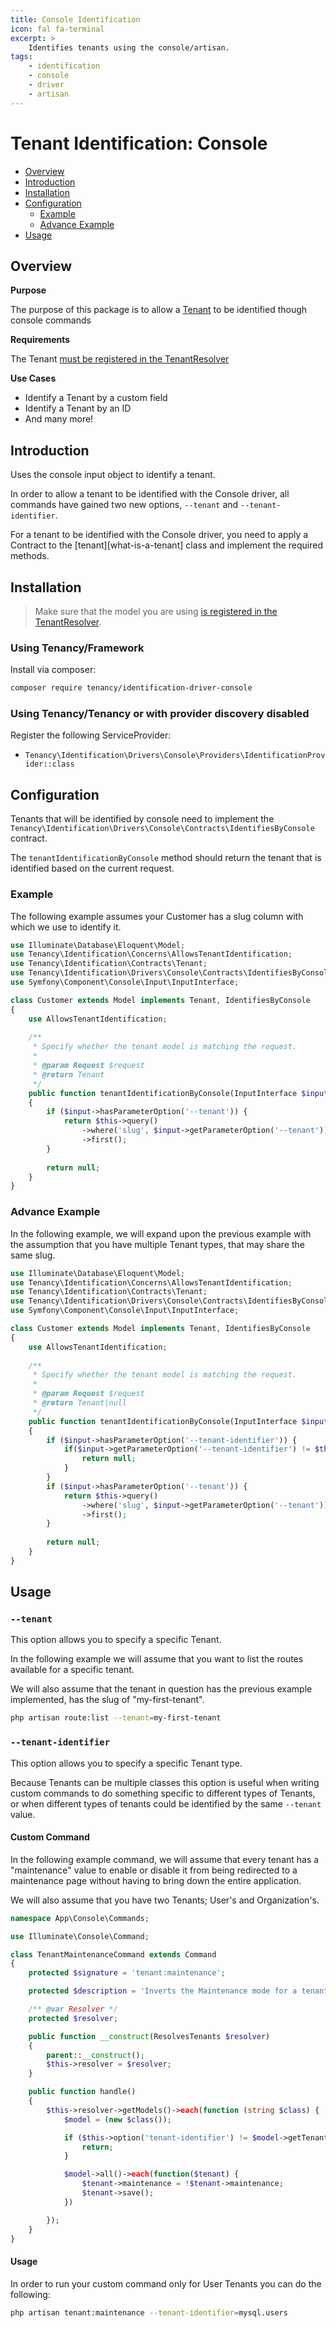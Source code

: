 ```yaml
---
title: Console Identification
icon: fal fa-terminal
excerpt: >
    Identifies tenants using the console/artisan.
tags:
    - identification
    - console
    - driver
    - artisan
---
```


# Tenant Identification: Console

- [Overview](#overview)
- [Introduction](#introduction)
- [Installation](#installation)
- [Configuration](#configuration)
  - [Example](#example)
  - [Advance Example](#advance-example)
- [Usage](#usage)

## Overview

**Purpose**

The purpose of this package is to allow a [Tenant](what-is-a-tenant) to be identified though console commands

**Requirements**

The Tenant [must be registered in the TenantResolver](identification-general)

**Use Cases**

- Identify a Tenant by a custom field
- Identify a Tenant by an ID
- And many more!

## Introduction

Uses the console input object to identify a tenant. 

In order to allow a tenant to be identified with the Console driver, all
commands have gained two new options, `--tenant` and `--tenant-identifier`.

For a tenant to be identified with the Console driver, you
need to apply a Contract to the [tenant][what-is-a-tenant] class and implement the required
methods.

## Installation

> Make sure that the model you are using [is registered in the TenantResolver](identification-general).

### Using Tenancy/Framework
Install via composer:
```bash
composer require tenancy/identification-driver-console
```

### Using Tenancy/Tenancy or with provider discovery disabled
Register the following ServiceProvider: 
  - `Tenancy\Identification\Drivers\Console\Providers\IdentificationProvider::class`

## Configuration

Tenants that will be identified by console need to implement the `Tenancy\Identification\Drivers\Console\Contracts\IdentifiesByConsole` contract.

The `tenantIdentificationByConsole` method should return the tenant that is identified based on the current request.

### Example

The following example assumes your Customer has a slug column with which we use to identify it.

```php
use Illuminate\Database\Eloquent\Model;
use Tenancy\Identification\Concerns\AllowsTenantIdentification;
use Tenancy\Identification\Contracts\Tenant;
use Tenancy\Identification\Drivers\Console\Contracts\IdentifiesByConsole;
use Symfony\Component\Console\Input\InputInterface;

class Customer extends Model implements Tenant, IdentifiesByConsole
{
    use AllowsTenantIdentification;
  
    /**
     * Specify whether the tenant model is matching the request.
     *
     * @param Request $request
     * @return Tenant
     */
    public function tenantIdentificationByConsole(InputInterface $input): ?Tenant
    {
        if ($input->hasParameterOption('--tenant')) {
            return $this->query()
                ->where('slug', $input->getParameterOption('--tenant'))
                ->first();
        }
        
        return null;
    }
}
```

### Advance Example

In the following example, we will expand upon the previous example with the assumption that you have multiple Tenant types, that may share the same slug.

```php
use Illuminate\Database\Eloquent\Model;
use Tenancy\Identification\Concerns\AllowsTenantIdentification;
use Tenancy\Identification\Contracts\Tenant;
use Tenancy\Identification\Drivers\Console\Contracts\IdentifiesByConsole;
use Symfony\Component\Console\Input\InputInterface;

class Customer extends Model implements Tenant, IdentifiesByConsole
{
    use AllowsTenantIdentification;
  
    /**
     * Specify whether the tenant model is matching the request.
     *
     * @param Request $request
     * @return Tenant|null
     */
    public function tenantIdentificationByConsole(InputInterface $input): ?Tenant
    {
        if ($input->hasParameterOption('--tenant-identifier')) {
            if($input->getParameterOption('--tenant-identifier') != $this->getTenantIdentifier()) {
                return null;
            }
        }
        if ($input->hasParameterOption('--tenant')) {
            return $this->query()
                ->where('slug', $input->getParameterOption('--tenant'))
                ->first();
        }
        
        return null;
    }
}
```



## Usage

### `--tenant`

This option allows you to specify a specific Tenant.

In the following example we will assume that you want to list the routes available for a specific tenant.

We will also assume that the tenant in question has the previous example implemented, has the slug of "my-first-tenant".

```bash
php artisan route:list --tenant=my-first-tenant
```

### `--tenant-identifier`

This option allows you to specify a specific Tenant type.

Because Tenants can be multiple classes this option is useful when writing custom commands to do something specific to different types of Tenants, or when different types of tenants could be identified by the same `--tenant` value.

#### Custom Command

In the following example command, we will assume that every tenant has a "maintenance" value to enable or disable it from being redirected to a maintenance page without having to bring down the entire application.

We will also assume that you have two Tenants; User's and Organization's. 

```php
namespace App\Console\Commands;

use Illuminate\Console\Command;

class TenantMaintenanceCommand extends Command
{
    protected $signature = 'tenant:maintenance';

    protected $description = 'Inverts the Maintenance mode for a tenant';

    /** @var Resolver */
    protected $resolver;

    public function __construct(ResolvesTenants $resolver)
    {
        parent::__construct();
        $this->resolver = $resolver;
    }

    public function handle()
    {
        $this->resolver->getModels()->each(function (string $class) {
            $model = (new $class());

            if ($this->option('tenant-identifier') != $model->getTenantIdentifier()) {
                return;
            }

            $model->all()->each(function($tenant) {
                $tenant->maintenance = !$tenant->maintenance;
                $tenant->save();
            })

        });
    }
}
```

#### Usage

In order to run your custom command only for User Tenants you can do the following:

```bash
php artisan tenant:maintenance --tenant-identifier=mysql.users
```

